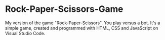 # Rock-Paper-Scissors-Game
My version of the game "Rock-Paper-Scissors". You play versus a bot. It's a simple game, created and programmed with HTML, CSS and JavaScript on Visual Studio Code.
